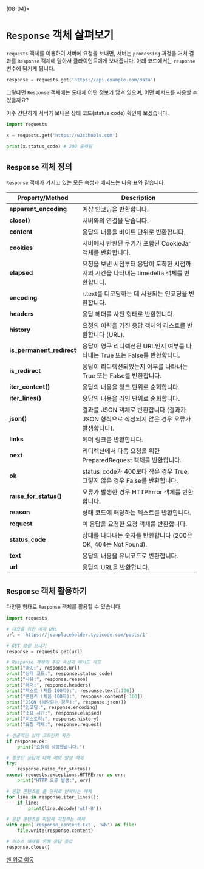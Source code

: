 (08-04)=
# `Response` 객체 살펴보기

`requests` 객체를 이용하여 서버에 요청을 보내면, 서버는 `processing` 과정을 거쳐 결과를 `Response` 객체에 담아서 클라이언트에게 보내줍니다. 아래 코드에서는 `response` 변수에 담기게 됩니다.

```python
response = requests.get('https://api.example.com/data')
```

그렇다면 `Response` 객체에는 도대체 어떤 정보가 담겨 있으며, 어떤 메서드를 사용할 수 있을까요?

아주 간단하게 서버가 보내온 상태 코드(status code) 확인해 보겠습니다.

```python
import requests

x = requests.get('https://w3schools.com')

print(x.status_code) # 200 출력됨
```

## `Response` 객체 정의

`Response` 객체가 가지고 있는 모든 속성과 메서드는 다음 표와 같습니다.

| **Property/Method**| **Description** |
|---|---|
| **apparent_encoding** | 예상 인코딩을 반환합니다. |
| **close()** | 서버와의 연결을 닫습니다. |
| **content** | 응답의 내용을 바이트 단위로 반환합니다. |
| **cookies** | 서버에서 반환된 쿠키가 포함된 CookieJar 객체를 반환합니다. |
| **elapsed** | 요청을 보낸 시점부터 응답이 도착한 시점까지의 시간을 나타내는 timedelta 객체를 반환합니다. |
| **encoding** | r.text를 디코딩하는 데 사용되는 인코딩을 반환합니다. |
| **headers** | 응답 헤더를 사전 형태로 반환합니다. |
| **history** | 요청의 이력을 가진 응답 객체의 리스트를 반환합니다 (URL). |
| **is_permanent_redirect** | 응답이 영구 리디렉션된 URL인지 여부를 나타내는 True 또는 False를 반환합니다. |
| **is_redirect** | 응답이 리디렉션되었는지 여부를 나타내는 True 또는 False를 반환합니다. |
| **iter_content()** | 응답의 내용을 청크 단위로 순회합니다. |
| **iter_lines()** | 응답의 내용을 라인 단위로 순회합니다. |
| **json()** | 결과를 JSON 객체로 반환합니다 (결과가 JSON 형식으로 작성되지 않은 경우 오류가 발생합니다). |
| **links** | 헤더 링크를 반환합니다. |
| **next** | 리디렉션에서 다음 요청을 위한 PreparedRequest 객체를 반환합니다. |
| **ok** | status_code가 400보다 작은 경우 True, 그렇지 않은 경우 False를 반환합니다. |
| **raise_for_status()** | 오류가 발생한 경우 HTTPError 객체를 반환합니다. |
| **reason** | 상태 코드에 해당하는 텍스트를 반환합니다. |
| **request** | 이 응답을 요청한 요청 객체를 반환합니다. |
| **status_code** | 상태를 나타내는 숫자를 반환합니다 (200은 OK, 404는 Not Found). |
| **text** | 응답의 내용을 유니코드로 반환합니다. |
| **url** | 응답의 URL을 반환합니다. |

## `Response` 객체 활용하기

다양한 형태로 `Response` 객체를 활용할 수 있습니다.

```python
import requests

# 데모를 위한 예제 URL
url = 'https://jsonplaceholder.typicode.com/posts/1'

# GET 요청 보내기
response = requests.get(url)

# Response 객체의 주요 속성과 메서드 데모
print("URL:", response.url)
print("상태 코드:", response.status_code)
print("사유:", response.reason)
print("헤더:", response.headers)
print("텍스트 (처음 100자):", response.text[:100])
print("콘텐츠 (처음 100자):", response.content[:100])
print("JSON (해당되는 경우):", response.json())
print("인코딩:", response.encoding)
print("소요 시간:", response.elapsed)
print("히스토리:", response.history)
print("요청 객체:", response.request)

# 성공적인 상태 코드인지 확인
if response.ok:
    print("요청이 성공했습니다.")

# 잘못된 응답에 대해 예외 발생 예제
try:
    response.raise_for_status()
except requests.exceptions.HTTPError as err:
    print("HTTP 오류 발생:", err)

# 응답 콘텐츠를 줄 단위로 반복하는 예제
for line in response.iter_lines():
    if line:
        print(line.decode('utf-8'))

# 응답 콘텐츠를 파일에 저장하는 예제
with open('response_content.txt', 'wb') as file:
    file.write(response.content)

# 리소스 해제를 위해 응답 종료
response.close()

```

[맨 위로 이동](08-04)